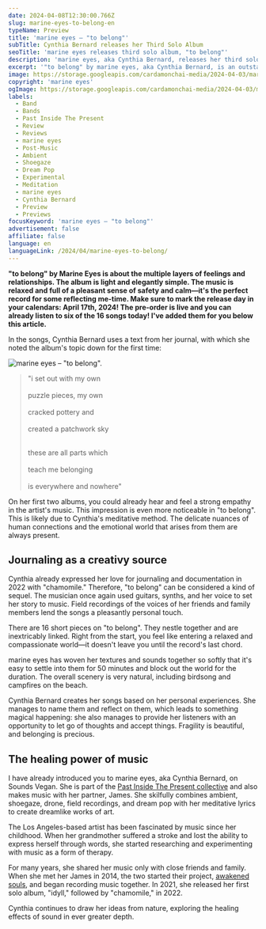 ```yaml
---
date: 2024-04-08T12:30:00.766Z
slug: marine-eyes-to-belong-en
typeName: Preview
title: 'marine eyes – "to belong"'
subTitle: Cynthia Bernard releases her Third Solo Album
seoTitle: 'marine eyes releases third solo album, "to belong"'
description: 'marine eyes, aka Cynthia Bernard, releases her third solo album, "to belong", on Past Inside The Present Records! Check out my review now and find out some fascinating details about the record!'
excerpt: '"to belong" by marine eyes, aka Cynthia Bernard, is an outstanding album with a mix of ambient, shoegaze, dream pop, and enchanting field recordings. Read my review to find out some insights about the record and get to know Cynthia and her music better!'
image: https://storage.googleapis.com/cardamonchai-media/2024-04-03/marine-eyes-to-belong-jpg-imagine-b8b898_a69687_1024_768/640.webp
copyright: 'marine eyes'
ogImage: https://storage.googleapis.com/cardamonchai-media/2024-04-03/marine-eyes-to-belong-og-jpg-imagine-e8e8e8_c1b8ae_1200_628/640.webp
labels:
  - Band
  - Bands
  - Past Inside The Present
  - Review
  - Reviews
  - marine eyes
  - Post-Music
  - Ambient
  - Shoegaze
  - Dream Pop
  - Experimental
  - Meditation
  - marine eyes
  - Cynthia Bernard
  - Preview
  - Previews
focusKeyword: 'marine eyes – "to belong"'
advertisement: false
affiliate: false
language: en
languageLink: /2024/04/marine-eyes-to-belong/
---
```


**"to belong" by Marine Eyes is about the multiple layers of feelings and relationships. The album is light and elegantly simple. The music is relaxed and full of a pleasant sense of safety and calm—it's the perfect record for some reflecting me-time. Make sure to mark the release day in your calendars: April 17th, 2024! The pre-order is live and you can already listen to six of the 16 songs today! I've added them for you below this article.**

In the songs, Cynthia Bernard uses a text from her journal, with which she noted the album's topic down for the first time:

![marine eyes – "to belong".](https://storage.googleapis.com/cardamonchai-media/2024-04-03/marine-eyes-to-belong-front-png-imagine-e8e8e8_d7d5d3_1120_1120/640.webp 'marine eyes aka Cynthia Bernard. Bild/Picture: Cynthia Bernard, Instagram')

> "i set out with my own<br></br> puzzle pieces, my own<br></br> cracked pottery and <br></br> created a patchwork sky<br></br>
>
> these are all parts which<br></br> teach me belonging<br></br> is everywhere and nowhere"

On her first two albums, you could already hear and feel a strong empathy in the artist's music. This impression is even more noticeable in "to belong". This is likely due to Cynthia's meditative method. The delicate nuances of human connections and the emotional world that arises from them are always present.

## Journaling as a creativy source

Cynthia already expressed her love for journaling and documentation in 2022 with "chamomile." Therefore, "to belong" can be considered a kind of sequel. The musician once again used guitars, synths, and her voice to set her story to music. Field recordings of the voices of her friends and family members lend the songs a pleasantly personal touch.

There are 16 short pieces on "to belong". They nestle together and are inextricably linked. Right from the start, you feel like entering a relaxed and compassionate world—it doesn't leave you until the record's last chord.

marine eyes has woven her textures and sounds together so softly that it's easy to settle into them for 50 minutes and block out the world for the duration. The overall scenery is very natural, including birdsong and campfires on the beach.

Cynthia Bernard creates her songs based on her personal experiences. She manages to name them and reflect on them, which leads to something magical happening: she also manages to provide her listeners with an opportunity to let go of thoughts and accept things. Fragility is beautiful, and belonging is precious.

## The healing power of music

I have already introduced you to marine eyes, aka Cynthia Bernard, on Sounds Vegan. She is part of the [Past Inside The Present collective](/tag/past-inside-the-present) and also makes music with her partner, James. She skilfully combines ambient, shoegaze, drone, field recordings, and dream pop with her meditative lyrics to create dreamlike works of art.

The Los Angeles-based artist has been fascinated by music since her childhood. When her grandmother suffered a stroke and lost the ability to express herself through words, she started researching and experimenting with music as a form of therapy.

For many years, she shared her music only with close friends and family. When she met her James in 2014, the two started their project, [awakened souls](/awakened-souls), and began recording music together. In 2021, she released her first solo album, "idyll," followed by "chamomile," in 2022.

Cynthia continues to draw her ideas from nature, exploring the healing effects of sound in ever greater depth.
